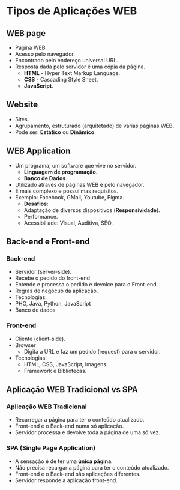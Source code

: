 # Tipos de Aplicações WEB

## WEB page

- Página WEB
- Acesso pelo navegador.
- Encontrado pelo endereço universal URL.
- Resposta dada pelo servidor é uma cópia da página.
    - **HTML** - Hyper Text Markup Language.
    - **CSS** - Cascading Style Sheet.
    - **JavaScript**.

## Website

- Sites.
- Agrupamento, estruturado (arquitetado) de várias páginas WEB.
- Pode ser: **Estático** ou **Dinâmico**.

## WEB Application

- Um programa, um software que vive no servidor.
    - **Linguagem de programação**.
    - **Banco de Dados**.
- Utilizado através de páginas WEB e pelo navegador.
- É mais complexo e possui mas requisitos.
- Exemplo: Facebook, GMail, Youtube, Figma.
    - **Desafios**:
    - Adaptação de diversos dispositivos (**Responsividade**).
    - Performance.
    - Acessibiliade: Visual, Auditiva, SEO.

## Back-end e Front-end 

### Back-end

- Servidor (server-side).
- Recebe o pedido do front-end
- Entende e processa o pedido e devolce para o Front-end.
- Regras de negócuo da aplicação.
- Tecnologias: 
- PHO, Java, Python, JavaScript
- Banco de dados

### Front-end

- Cliente (client-side).
- Browser
    - Digita a URL e faz um pedido (request) para o servidor.
- Tecnologias: 
    - HTML, CSS, JavaScript, Imagens.
    - Framework e Bibliotecas.

## Aplicação WEB Tradicional vs SPA

### Aplicação WEB Tradicional

- Recarregar a página para ter o conteúdo atualizado.
- Front-end e o Back-end numa só aplicação.
- Servidor processa e devolve toda a página de uma só vez.


### SPA (Single Page Application)

- A sensação é de ter uma **única página**.
- Não precisa recargar a página para ter o conteúdo atualizado.
- Front-end e o Back-end são aplicações diferentes.
- Servidor responde a aplicação front-end.

